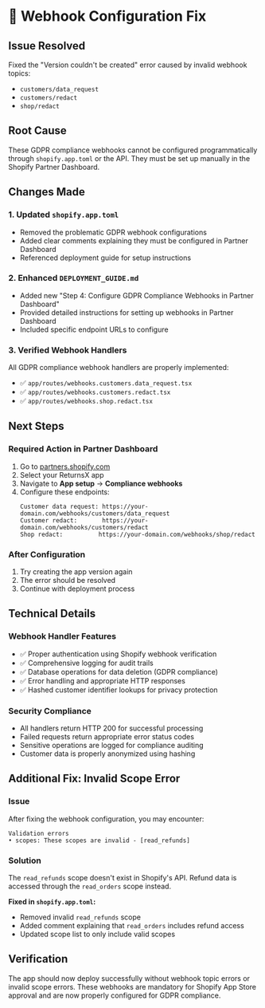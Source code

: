 # 🔧 Webhook Configuration Fix

## Issue Resolved
Fixed the "Version couldn't be created" error caused by invalid webhook topics:
- `customers/data_request`
- `customers/redact` 
- `shop/redact`

## Root Cause
These GDPR compliance webhooks cannot be configured programmatically through `shopify.app.toml` or the API. They must be set up manually in the Shopify Partner Dashboard.

## Changes Made

### 1. Updated `shopify.app.toml`
- Removed the problematic GDPR webhook configurations
- Added clear comments explaining they must be configured in Partner Dashboard
- Referenced deployment guide for setup instructions

### 2. Enhanced `DEPLOYMENT_GUIDE.md`
- Added new "Step 4: Configure GDPR Compliance Webhooks in Partner Dashboard"
- Provided detailed instructions for setting up webhooks in Partner Dashboard
- Included specific endpoint URLs to configure

### 3. Verified Webhook Handlers
All GDPR compliance webhook handlers are properly implemented:
- ✅ `app/routes/webhooks.customers.data_request.tsx`
- ✅ `app/routes/webhooks.customers.redact.tsx`
- ✅ `app/routes/webhooks.shop.redact.tsx`

## Next Steps

### Required Action in Partner Dashboard
1. Go to [partners.shopify.com](https://partners.shopify.com)
2. Select your ReturnsX app
3. Navigate to **App setup** → **Compliance webhooks**
4. Configure these endpoints:
   ```
   Customer data request: https://your-domain.com/webhooks/customers/data_request
   Customer redact:       https://your-domain.com/webhooks/customers/redact  
   Shop redact:          https://your-domain.com/webhooks/shop/redact
   ```

### After Configuration
1. Try creating the app version again
2. The error should be resolved
3. Continue with deployment process

## Technical Details

### Webhook Handler Features
- ✅ Proper authentication using Shopify webhook verification
- ✅ Comprehensive logging for audit trails
- ✅ Database operations for data deletion (GDPR compliance)
- ✅ Error handling and appropriate HTTP responses
- ✅ Hashed customer identifier lookups for privacy protection

### Security Compliance
- All handlers return HTTP 200 for successful processing
- Failed requests return appropriate error status codes
- Sensitive operations are logged for compliance auditing
- Customer data is properly anonymized using hashing

## Additional Fix: Invalid Scope Error

### Issue
After fixing the webhook configuration, you may encounter:
```
Validation errors
• scopes: These scopes are invalid - [read_refunds]
```

### Solution
The `read_refunds` scope doesn't exist in Shopify's API. Refund data is accessed through the `read_orders` scope instead.

**Fixed in `shopify.app.toml`:**
- Removed invalid `read_refunds` scope
- Added comment explaining that `read_orders` includes refund access
- Updated scope list to only include valid scopes

## Verification
The app should now deploy successfully without webhook topic errors or invalid scope errors. These webhooks are mandatory for Shopify App Store approval and are now properly configured for GDPR compliance.
